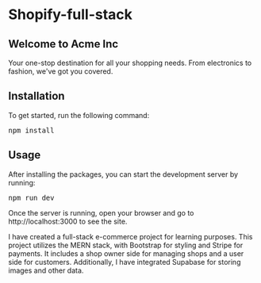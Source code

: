 # Shopify-full-stack

<section class="w-full px-4 py-12 md:px-6">
  <div class="mx-auto prose lg:prose-lg dark:prose-inherit max-w-3xl">
    <h1 class="font-bold text-4xl tracking-tight md:text-5xl lg:text-6xl md:leading-[80px] dark:font-extrabold dark:text-gray-50">
      Welcome to Acme Inc
    </h1>
    <p class="text-gray-500 mt-4 dark:text-gray-400">
      Your one-stop destination for all your shopping needs. From electronics to fashion, we've got you covered.
    </p>
    <h2 class="font-bold text-2xl tracking-tight md:text-3xl lg:text-4xl md:leading-[60px] dark:font-extrabold dark:text-gray-50">
      Installation
    </h2>
    <p class="text-gray-500 mt-4 dark:text-gray-400">To get started, run the following command:</p>
    <pre class="bg-gray-100 rounded-md p-4 text-gray-900 dark:bg-gray-800 dark:text-gray-50">npm install</pre>
    <h2 class="font-bold text-2xl tracking-tight md:text-3xl lg:text-4xl md:leading-[60px] dark:font-extrabold dark:text-gray-50">
      Usage
    </h2>
    <p class="text-gray-500 mt-4 dark:text-gray-400">
      After installing the packages, you can start the development server by running:
    </p>
    <pre class="bg-gray-100 rounded-md p-4 text-gray-900 dark:bg-gray-800 dark:text-gray-50">npm run dev</pre>
    <p class="text-gray-500 mt-4 dark:text-gray-400">
      Once the server is running, open your browser and go to http://localhost:3000 to see the site.
    </p>
    <p class="text-gray-500 mt-4 dark:text-gray-400">
      I have created a full-stack e-commerce project for learning purposes. This project utilizes the MERN stack,
      with Bootstrap for styling and Stripe for payments. It includes a shop owner side for managing shops and a
      user side for customers. Additionally, I have integrated Supabase for storing images and other data.
    </p>
  </div>
</section>
